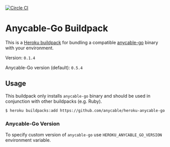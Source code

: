 [![Circle CI](https://circleci.com/gh/anycable/heroku-anycable-go/tree/master.svg?style=svg)](https://circleci.com/gh/anycable/heroku-anycable-go/tree/master)

# Anycable-Go Buildpack

This is a [Heroku buildpack][0] for bundling a compatible [anycable-go][1]
binary with your environment.

Version: `0.1.4`

Anycable-Go version (default): `0.5.4`

## Usage

This buildpack only installs `anycable-go` binary and should be used in conjunction with other buildpacks (e.g. Ruby).

```bash
$ heroku buildpacks:add https://github.com/anycable/heroku-anycable-go
```

### Anycable-Go Version

To specify custom version of `anycable-go` use `HEROKU_ANYCABLE_GO_VERSION` environment variable.

[0]: http://devcenter.heroku.com/articles/buildpacks
[1]: https://github.com/anycable/anycable-go
